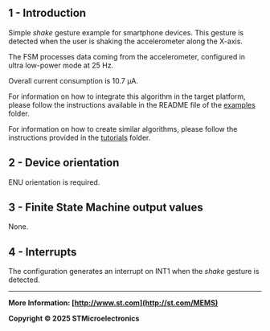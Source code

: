 ## 1 - Introduction

Simple *shake* gesture example for smartphone devices. This gesture is detected when the user is shaking the accelerometer along the X-axis.

The FSM processes data coming from the accelerometer, configured in ultra low-power mode at 25 Hz.

Overall current consumption is 10.7 µA.

For information on how to integrate this algorithm in the target platform, please follow the instructions available in the README file of the [examples](../../../examples) folder.

For information on how to create similar algorithms, please follow the instructions provided in the [tutorials](../../../tutorials) folder.

## 2 - Device orientation

ENU orientation is required.

## 3 - Finite State Machine output values

None.

## 4 - Interrupts

The configuration generates an interrupt on INT1 when the *shake* gesture is detected.

------

**More Information: [http://www.st.com](http://st.com/MEMS)**

**Copyright © 2025 STMicroelectronics**